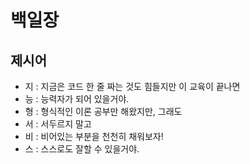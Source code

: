 # 백일장

## 제시어
- 지 : 지금은 코드 한 줄 짜는 것도 힘들지만 이 교육이 끝나면
- 능 : 능력자가 되어 있을거야.
- 형 : 형식적인 이론 공부만 해왔지만, 그래도
- 서 : 서두르지 말고
- 비 : 비어있는 부분을 천천히 채워보자!
- 스 : 스스로도 잘할 수 있을거야.
